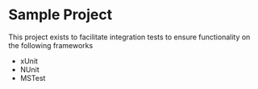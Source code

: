 # Sample Project

This project exists to facilitate integration tests to ensure functionality on the following frameworks

- xUnit
- NUnit
- MSTest